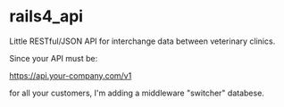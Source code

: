 # rails4_api
Little RESTful/JSON API for interchange data between veterinary clinics.


Since your API must be:

https://api.your-company.com/v1

for all your customers, I'm adding a middleware "switcher" databese.
